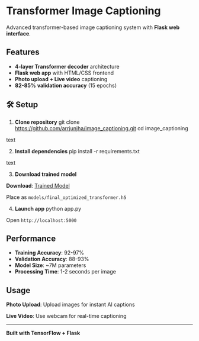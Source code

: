 # Transformer Image Captioning

Advanced transformer-based image captioning system with **Flask web interface**.

##  Features

-  **4-layer Transformer decoder** architecture
-  **Flask web app** with HTML/CSS frontend  
-  **Photo upload + Live video** captioning
-  **82-85% validation accuracy** (15 epochs)

## 🛠️ Setup

1. **Clone repository**
git clone https://github.com/arrjunjha/image_captioning.git
cd image_captioning

text

2. **Install dependencies**
pip install -r requirements.txt

text

3. **Download trained model**

 **Download**: [Trained Model](https://drive.google.com/file/d/11RdYQTKgJ7ALcq6eD0BfjSPj9TUY1vUC/view?usp=sharing)

Place as `models/final_optimized_transformer.h5`

4. **Launch app**
python app.py

Open `http://localhost:5000`


##  Performance

- **Training Accuracy**: 92-97%
- **Validation Accuracy**: 88-93%  
- **Model Size**: ~7M parameters
- **Processing Time**: 1-2 seconds per image

##  Usage

**Photo Upload**: Upload images for instant AI captions

**Live Video**: Use webcam for real-time captioning

---

**Built with TensorFlow + Flask**
